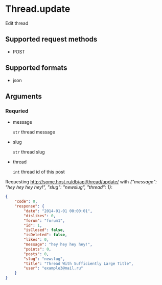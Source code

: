 # Thread.update
Edit thread

## Supported request methods 
* POST

## Supported formats
* json

## Arguments


### Requried
* message

   ```str``` thread message
* slug

   ```str``` thread slug
* thread

   ```int``` thread id of this post


Requesting http://some.host.ru/db/api/thread/update/ with *{"message": "hey hey hey hey!", "slug": "newslug", "thread": 1}*:
```json
{
    "code": 0,
    "response": {
        "date": "2014-01-01 00:00:01",
        "dislikes": 0,
        "forum": "forum1",
        "id": 1,
        "isClosed": false,
        "isDeleted": false,
        "likes": 0,
        "message": "hey hey hey hey!",
        "points": 0,
        "posts": 0,
        "slug": "newslug",
        "title": "Thread With Sufficiently Large Title",
        "user": "example3@mail.ru"
    }
}
```
